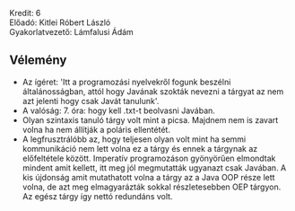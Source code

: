 Kredit: 6\
Előadó: Kitlei Róbert László\
Gyakorlatvezető: Lámfalusi Ádám

## Vélemény
- Az ígéret: 'Itt a programozási nyelvekről fogunk beszélni általánosságban, attól hogy Javának szokták nevezni a tárgyat az nem azt jelenti hogy csak Javát tanulunk'.
- A valóság: 7. óra: hogy kell .txt-t beolvasni Javában.
- Olyan szintaxis tanuló tárgy volt mint a picsa. Majdnem nem is zavart volna ha nem állítják a poláris ellentétét.
- A legfrusztrálóbb az, hogy teljesen olyan volt mint ha semmi kommunikáció nem lett volna ez a tárgy és ennek a tárgynak az előfeltétele között. Imperatív programozáson gyönyörűen elmondtak mindent amit kellett, itt meg jól megmutatták ugyanazt csak Javában. A kis újdonság amit mutathatott volna a tárgy az a Java OOP része lett volna, de azt meg elmagyarázták sokkal részletesebben OEP tárgyon. Az egész tárgy így nettó redundáns volt.
